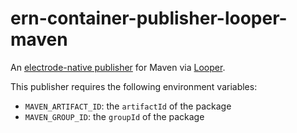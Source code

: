 # ern-container-publisher-looper-maven

An [electrode-native publisher](https://native.electrode.io/reference/glossary#container-publishers) for Maven via [Looper](https://looper.readthedocs.io/en/latest/).

This publisher requires the following environment variables:

* `MAVEN_ARTIFACT_ID`: the `artifactId` of the package
* `MAVEN_GROUP_ID`: the `groupId` of the package

